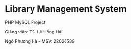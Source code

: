 <h1> Library Management System </h1>

PHP MySQL Project

Giảng viên: TS. Lê Hồng Hải

Ngô Phương Hà - MSV: 22026539
